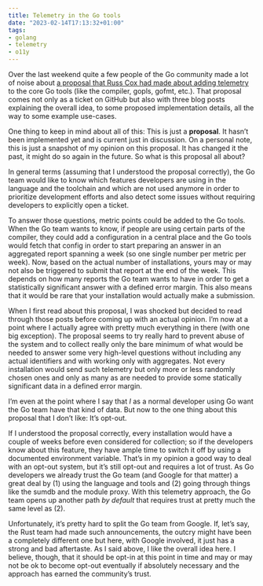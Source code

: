 ```yaml
---
title: Telemetry in the Go tools
date: "2023-02-14T17:13:32+01:00"
tags:
- golang
- telemetry
- o11y
---
```


Over the last weekend quite a few people of the Go community made a lot of noise about [a proposal that Russ Cox had made about adding telemetry](https://research.swtch.com/telemetry) to the core Go tools (like the compiler, gopls, gofmt, etc.). That proposal comes not only as a ticket on GitHub but also with three blog posts explaining the overall idea, to some proposed implementation details, all the way to some example use-cases.

One thing to keep in mind about all of this: This is just a **proposal**. It hasn’t been implemented yet and is current just in discussion. On a personal note, this is just a snapshot of my opinion on this proposal. It has changed it the past, it might do so again in the future. So what is this proposal all about?

In general terms (assuming that I understood the proposal correctly), the Go team would like to know which features developers are using in the language and the toolchain and which are not used anymore in order to prioritize development efforts and also detect some issues without requiring developers to explicitly open a ticket.

To answer those questions, metric points could be added to the Go tools. When the Go team wants to know, if people are using certain parts of the compiler, they could add a configuration in a central place and the Go tools would fetch that config in order to start preparing an answer in an aggregated report spanning a week (so one single number per metric per week). Now, based on the actual number of installations, yours may or may not also be triggered to submit that report at the end of the week. This depends on how many reports the Go team wants to have in order to get a statistically significant answer with a defined error margin. This also means that it would be rare that your installation would actually make a submission.

When I first read about this proposal, I was shocked but decided to read through those posts before coming up with an actual opinion. I’m now at a point where I actually agree with pretty much everything in there (with one big exception). The proposal seems to try really hard to prevent abuse of the system and to collect really only the bare minimum of what would be needed to answer some very high-level questions without including any actual identifiers and with working only with aggregates. Not every installation would send such telemetry but only more or less randomly chosen ones and only as many as are needed to provide some statically significant data in a defined error margin. 

I’m even at the point where I say that *I* as a normal developer using Go want the Go team have that kind of data. But now to the one thing about this proposal that I don’t like: It’s opt-out.

If I understood the proposal correctly, every installation would have a couple of weeks before even considered for collection; so if the developers know about this feature, they have ample time to switch it off by using a documented environment variable. That’s in my opinion a good way to deal with an opt-out system, but it’s still opt-out and requires a lot of trust. As Go developers we already trust the Go team (and Google for that matter) a great deal by (1) using the language and tools and (2) going through things like the sumdb and the module proxy. With this telemetry approach, the Go team opens up another path *by default* that requires trust at pretty much the same level as (2).

Unfortunately, it’s pretty hard to split the Go team from Google. If, let’s say, the Rust team had made such announcements, the outcry might have been a completely different one but here, with Google involved, it just has a strong and bad aftertaste. As I said above, I like the overall idea here. I believe, though, that it should be opt-in at this point in time and may or may not be ok to become opt-out eventually if absolutely necessary and the approach has earned the community’s trust.
